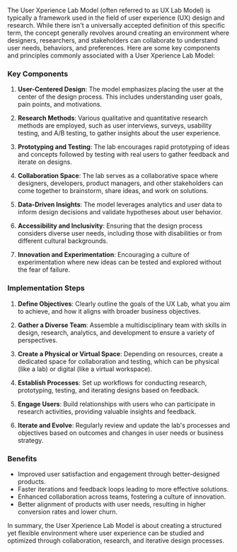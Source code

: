 The User Xperience Lab Model (often referred to as UX Lab Model) is typically a framework used in the field of user experience (UX) design and research. While there isn't a universally accepted definition of this specific term, the concept generally revolves around creating an environment where designers, researchers, and stakeholders can collaborate to understand user needs, behaviors, and preferences. Here are some key components and principles commonly associated with a User Xperience Lab Model:

### Key Components

1. **User-Centered Design**: The model emphasizes placing the user at the center of the design process. This includes understanding user goals, pain points, and motivations.

2. **Research Methods**: Various qualitative and quantitative research methods are employed, such as user interviews, surveys, usability testing, and A/B testing, to gather insights about the user experience.

3. **Prototyping and Testing**: The lab encourages rapid prototyping of ideas and concepts followed by testing with real users to gather feedback and iterate on designs.

4. **Collaboration Space**: The lab serves as a collaborative space where designers, developers, product managers, and other stakeholders can come together to brainstorm, share ideas, and work on solutions.

5. **Data-Driven Insights**: The model leverages analytics and user data to inform design decisions and validate hypotheses about user behavior.

6. **Accessibility and Inclusivity**: Ensuring that the design process considers diverse user needs, including those with disabilities or from different cultural backgrounds.

7. **Innovation and Experimentation**: Encouraging a culture of experimentation where new ideas can be tested and explored without the fear of failure.

### Implementation Steps

1. **Define Objectives**: Clearly outline the goals of the UX Lab, what you aim to achieve, and how it aligns with broader business objectives.

2. **Gather a Diverse Team**: Assemble a multidisciplinary team with skills in design, research, analytics, and development to ensure a variety of perspectives.

3. **Create a Physical or Virtual Space**: Depending on resources, create a dedicated space for collaboration and testing, which can be physical (like a lab) or digital (like a virtual workspace).

4. **Establish Processes**: Set up workflows for conducting research, prototyping, testing, and iterating designs based on feedback.

5. **Engage Users**: Build relationships with users who can participate in research activities, providing valuable insights and feedback.

6. **Iterate and Evolve**: Regularly review and update the lab's processes and objectives based on outcomes and changes in user needs or business strategy.

### Benefits

- Improved user satisfaction and engagement through better-designed products.
- Faster iterations and feedback loops leading to more effective solutions.
- Enhanced collaboration across teams, fostering a culture of innovation.
- Better alignment of products with user needs, resulting in higher conversion rates and lower churn.

In summary, the User Xperience Lab Model is about creating a structured yet flexible environment where user experience can be studied and optimized through collaboration, research, and iterative design processes.
